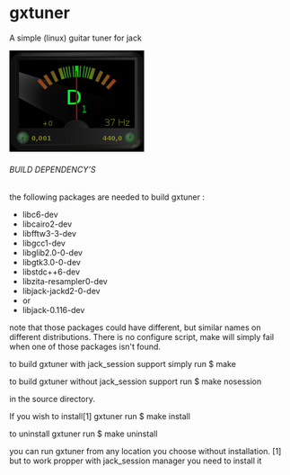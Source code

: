 # gxtuner
A simple (linux) guitar  tuner for jack 

![GxTuner](https://github.com/brummer10/gxtuner/raw/master/GxTuner.png)


###### BUILD DEPENDENCY’S 

the following packages are needed to build gxtuner :

- libc6-dev
- libcairo2-dev
- libfftw3-3-dev
- libgcc1-dev
- libglib2.0-0-dev
- libgtk3.0-0-dev
- libstdc++6-dev
- libzita-resampler0-dev
- libjack-jackd2-0-dev 
- or
- libjack-0.116-dev

note that those packages could have different, but similar names 
on different distributions. There is no configure script, 
make will simply fail when one of those packages isn't found.

to build gxtuner with jack_session support simply run
$ make

to build gxtuner without jack_session support run 
$ make nosession

in the source directory.

If you wish to install[1] gxtuner run
$ make install

to uninstall gxtuner run
$ make uninstall

you can run gxtuner from any location you choose without installation.
[1] but to work propper with jack_session manager
you need to install it
